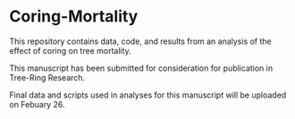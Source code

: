 # Coring-Mortality

This repository contains data, code, and results from an analysis of the effect of coring on tree mortality.

This manuscript has been submitted for consideration for publication in Tree-Ring Research. 

Final data and scripts used in analyses for this manuscript will be uploaded on Febuary 26.
